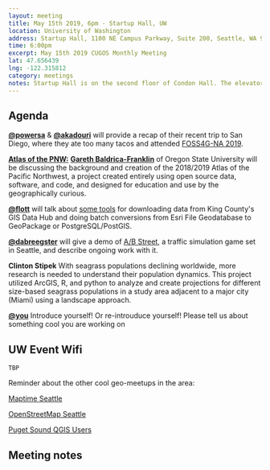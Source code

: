 ```yaml
---
layout: meeting
title: May 15th 2019, 6pm - Startup Hall, UW
location: University of Washington
address: Startup Hall, 1100 NE Campus Parkway, Suite 200, Seattle, WA 98195
time: 6:00pm
excerpt: May 15th 2019 CUGOS Monthly Meeting
lat: 47.656439
lng: -122.315812
category: meetings
notes: Startup Hall is on the second floor of Condon Hall. The elevator locks at 5 PM. Someone from CUGOS will be there to let you in.
---
```



## Agenda

**[@powersa](https://github.com/powersa)** & **[@akadouri](https://github.com/akadouri)** will provide a recap of their recent trip to San Diego, where they ate too many tacos and attended [FOSS4G-NA 2019](https://2019.foss4g-na.org/).

**[Atlas of the PNW:](http://pnwatlas.oregonstate.edu/#/)** **[Gareth Baldrica-Franklin](baldricg@oregonstate.edu)** of Oregon State University will be discussing the background and creation of the 2018/2019 Atlas of the Pacific Northwest, a project created entirely using open source data, software, and code, and designed for education and use by the geographically curious.

**[@flott](https://github.com/flott)** will talk about [some tools](https://github.com/flott/kingco-opengeodata) for downloading data from King County's GIS Data Hub and doing batch conversions from Esri File Geodatabase to GeoPackage or PostgreSQL/PostGIS.

**[@dabreegster](https://github.com/dabreegster)** will give a demo of [A/B Street](https://github.com/dabreegster/abstreet/blob/master/docs/articles/features/article.md), a traffic simulation game set in Seattle, and describe ongoing work with it.

**Clinton Stipek** With seagrass populations declining worldwide, more research is needed to understand their population dynamics. This project utilized ArcGIS, R, and python to analyze and create projections for different size-based seagrass populations in a study area adjacent to a major city (Miami) using a landscape approach. 

**[@you](http://cugos.org/people/)** Introduce yourself! Or re-introuduce yourself! Please tell us about something cool you are working on

## UW Event Wifi

```
TBP
```

Reminder about the other cool geo-meetups in the area:

[Maptime Seattle](https://www.meetup.com/MaptimeSEA/)

[OpenStreetMap Seattle](https://www.meetup.com/OpenStreetMap-Seattle/)

[Puget Sound QGIS Users](https://www.meetup.com/Puget-Sound-QGIS-Users-Group/)

## Meeting notes
